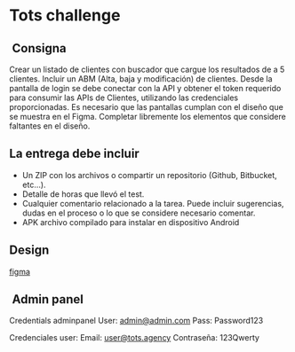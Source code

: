 # Tots challenge

##  Consigna

Crear un listado de clientes con buscador que cargue los resultados de a 5 clientes.
Incluir un ABM (Alta, baja y modificación) de clientes.
Desde la pantalla de login se debe conectar con la API y obtener el token requerido
para consumir las APIs de Clientes, utilizando las credenciales proporcionadas.
Es necesario que las pantallas cumplan con el diseño que se muestra en el Figma.
Completar libremente los elementos que considere faltantes en el diseño.

## La entrega debe incluir

- Un ZIP con los archivos o compartir un repositorio (Github, Bitbucket, etc…).
- Detalle de horas que llevó el test.
- Cualquier comentario relacionado a la tarea. Puede incluir sugerencias, dudas en el proceso o lo que se considere necesario comentar.
- APK archivo compilado para instalar en dispositivo Android

## Design

[figma](https://www.figma.com/file/dzuzxssHPePHIJ75Y4U1Jk/Flutter-Challenge?node-id=0%3A1)

##  Admin panel

Credentials adminpanel
User: <admin@admin.com>
Pass: Password123

Credenciales user:
Email: <user@tots.agency>
Contraseña: 123Qwerty
